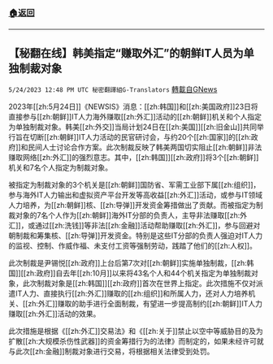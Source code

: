 ###  [:house:返回](README.md)
---


## 【秘翻在线】韩美指定“赚取外汇”的朝鲜IT人员为单独制裁对象
`5/24/2023 12:48 PM UTC 秘密翻譯組G-Translators` [轉載自GNews](https://gnews.org/articles/1327391)

2023年[[zh:5月24日]]《NEWSIS》消息：[[zh:韩国]]和[[zh:美国政府]]23日将直接参与[[zh:朝鲜]]IT人力海外赚取[[zh:外汇]]活动的[[zh:朝鲜]]机关和个人指定为单独制裁对象。韩美[[zh:外交]]当局计划24日在[[zh:美国]][[zh:旧金山]]共同举行旨在切断[[zh:朝鲜]]IT人力活动的民官研讨会，与约20个[[zh:国家]]的[[zh:政府]]和民间人士讨论合作方案。此次制裁反映了韩美两国切实阻止[[zh:朝鲜]]非法赚取网络[[zh:外汇]]的强烈意志。其中，[[zh:韩国]][[zh:政府]]将3个[[zh:朝鲜]]机关和7名个人指定为制裁对象。

被指定为制裁对象的3个机关是[[zh:朝鲜]]国防省、军需工业部下属[[zh:组织]]，参与海外IT人力输出和虚拟资产平台开发等高收益[[zh:外汇]]活动，或参与IT领域人力培养，为[[zh:朝鲜]]核、[[zh:导弹]]开发资金筹措做出了贡献。而被指定为制裁对象的7名个人作为[[zh:朝鲜]]海外IT分部的负责人，主导非法赚取[[zh:外汇]]，或通过[[zh:洗钱]]等非法[[zh:金融]]活动帮助赚取[[zh:外汇]]，参与回避对朝制裁和筹集核、[[zh:导弹]]开发资金。特别是这些IT分部的负责人强迫对IT人力的监视、控制、作威作福、未支付工资等强制劳动，践踏了他们的[[zh:人权]]。

此次制裁是尹锡悦[[zh:政府]]上台后第7次对[[zh:朝鲜]]实施单独制裁，[[zh:韩国]][[zh:政府]]自去年[[zh:10月]]以来将43名个人和44个机关指定为单独制裁对象，此次制裁对象是[[zh:韩国]][[zh:政府]]首次在世界上指定。此次措施不仅对派遣IT人力、直接执行[[zh:外汇]]赚取的[[zh:组织]]和所属人力，还对人力培养机关、[[zh:外汇]]赚取的助手进行全面制裁，有望进一步提高制约[[zh:朝鲜]]IT人力赚取[[zh:外汇]]活动的效果。

此次措施是根据《[[zh:外汇]]交易法》和《[[zh:关于]]禁止以空中等威胁目的及为扩散[[zh:大规模杀伤性武器]]的资金筹措行为的法律》而制定的，如果未经许可就与此次[[zh:金融]]制裁对象进行交易，将根据相关法律受到处罚。
